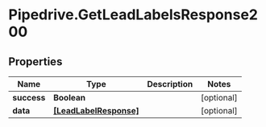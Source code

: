 # Pipedrive.GetLeadLabelsResponse200

## Properties

Name | Type | Description | Notes
------------ | ------------- | ------------- | -------------
**success** | **Boolean** |  | [optional] 
**data** | [**[LeadLabelResponse]**](LeadLabelResponse.md) |  | [optional] 


